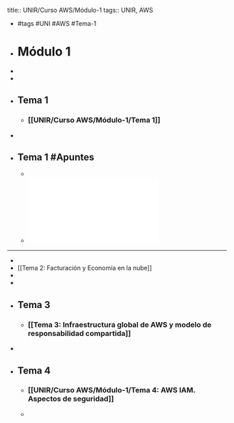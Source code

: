 title:: UNIR/Curso AWS/Módulo-1
tags:: UNIR, AWS

- #tags #UNI #AWS #Tema-1
- # Módulo 1
-
-
- ## Tema 1
	- ### [[UNIR/Curso AWS/Módulo-1/Tema 1]]
-
- ## Tema 1 #Apuntes
	-
	- ![UNIR-AWS_Modulo-1.pdf](../assets/UNIR-AWS_Modulo-1_1664869606733_0.pdf)
- ---
-
- [[Tema 2: Facturación y Economía en la nube]]
-
-
- ## Tema 3
	- ### [[Tema 3: Infraestructura global de AWS y modelo de responsabilidad compartida]]
-
- ## Tema 4
	- ### [[UNIR/Curso AWS/Módulo-1/Tema 4: AWS IAM. Aspectos de seguridad]]
	-